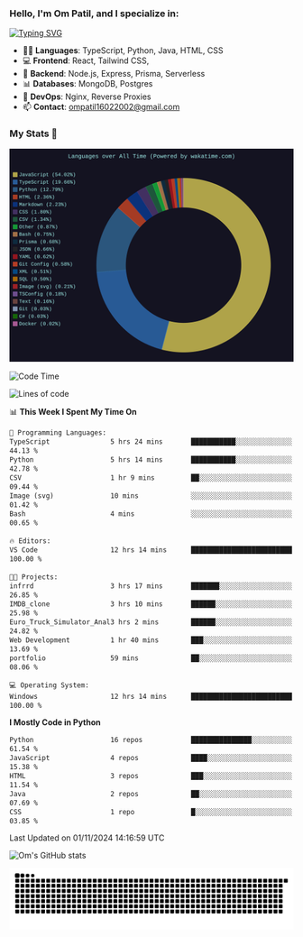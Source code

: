 <h3>Hello, I'm Om Patil, and I specialize in:</h3>

[![Typing SVG](https://readme-typing-svg.demolab.com?font=Fira+Code&pause=1000&color=00F7F6&width=435&lines=Full+Stack+Developer;Node.js+Backend+Developer;React+Frontend+Developer)](https://git.io/typing-svg)

<ul>
  <li>👨‍💻 <strong>Languages</strong>: TypeScript, Python, Java, HTML, CSS</li>
  <li>💻 <strong>Frontend</strong>: React, Tailwind CSS,  </li>
  <li>🦄 <strong>Backend</strong>: Node.js, Express, Prisma, Serverless </li>
  <li>📊 <strong>Databases</strong>: MongoDB, Postgres</li>
  <li>🚀 <strong>DevOps</strong>: Nginx, Reverse Proxies</li>
  <li>📫 <strong>Contact</strong>: <a href="mailto:ompatil16022002@gmail.com">ompatil16022002@gmail.com</a></li>
</ul>


<h3>My Stats 💯</h3>

<img src="wakatime-stats.svg" alt="Wakatime Stats" width="600"/>

<!--  [![Top Langs](https://github-readme-stats.vercel.app/api/top-langs/?username=9OmP&layout=compact&theme=radical)](https://github.com/anuraghazra/github-readme-stats) -->

<!--START_SECTION:waka-->
![Code Time](http://img.shields.io/badge/Code%20Time-87%20hrs%2058%20mins-blue)

![Lines of code](https://img.shields.io/badge/From%20Hello%20World%20I%27ve%20Written-1.5%20million%20lines%20of%20code-blue)

📊 **This Week I Spent My Time On** 

```text
💬 Programming Languages: 
TypeScript               5 hrs 24 mins       ███████████░░░░░░░░░░░░░░   44.13 % 
Python                   5 hrs 14 mins       ███████████░░░░░░░░░░░░░░   42.78 % 
CSV                      1 hr 9 mins         ██░░░░░░░░░░░░░░░░░░░░░░░   09.44 % 
Image (svg)              10 mins             ░░░░░░░░░░░░░░░░░░░░░░░░░   01.42 % 
Bash                     4 mins              ░░░░░░░░░░░░░░░░░░░░░░░░░   00.65 % 

🔥 Editors: 
VS Code                  12 hrs 14 mins      █████████████████████████   100.00 % 

🐱‍💻 Projects: 
infrrd                   3 hrs 17 mins       ███████░░░░░░░░░░░░░░░░░░   26.85 % 
IMDB_clone               3 hrs 10 mins       ██████░░░░░░░░░░░░░░░░░░░   25.98 % 
Euro_Truck_Simulator_Anal3 hrs 2 mins        ██████░░░░░░░░░░░░░░░░░░░   24.82 % 
Web Development          1 hr 40 mins        ███░░░░░░░░░░░░░░░░░░░░░░   13.69 % 
portfolio                59 mins             ██░░░░░░░░░░░░░░░░░░░░░░░   08.06 % 

💻 Operating System: 
Windows                  12 hrs 14 mins      █████████████████████████   100.00 % 
```

**I Mostly Code in Python** 

```text
Python                   16 repos            ███████████████░░░░░░░░░░   61.54 % 
JavaScript               4 repos             ████░░░░░░░░░░░░░░░░░░░░░   15.38 % 
HTML                     3 repos             ███░░░░░░░░░░░░░░░░░░░░░░   11.54 % 
Java                     2 repos             ██░░░░░░░░░░░░░░░░░░░░░░░   07.69 % 
CSS                      1 repo              █░░░░░░░░░░░░░░░░░░░░░░░░   03.85 % 
```




 Last Updated on 01/11/2024 14:16:59 UTC
<!--END_SECTION:waka-->

![Om's GitHub stats](https://github-readme-stats.vercel.app/api?username=9OmP&show_icons=true&theme=radical)

![snake gif](https://github.com/9OmP/9OmP/blob/output/github-contribution-grid-snake-dark.svg)



